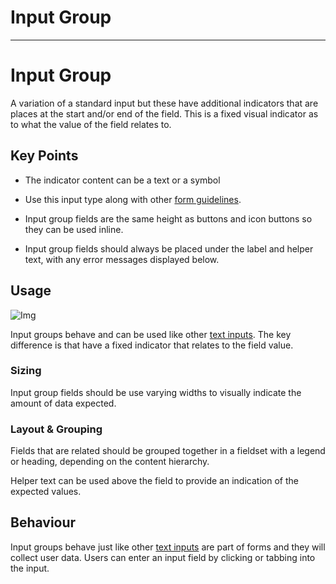 
# Input Group

---

# Input Group

A variation of a standard input but these have additional indicators that are places at the start and/or end of the field. This is a fixed visual indicator as to what the value of the field relates to.

## Key Points

- The indicator content can be a text or a symbol

- Use this input type along with other [form guidelines]().

- Input group fields are the same height as buttons and icon buttons so they can be used inline.

- Input group fields should always be placed under the label and helper text, with any error messages displayed below.

## Usage

![Img](https://studio-assets.supernova.io/design-systems/16150/d022af91-78de-4ea3-88ee-f56f50039d61.jpg?Expires=1977609600&Policy=eyJTdGF0ZW1lbnQiOlt7IlJlc291cmNlIjoiaHR0cHM6Ly9zdHVkaW8tYXNzZXRzLnN1cGVybm92YS5pby9kZXNpZ24tc3lzdGVtcy8xNjE1MC9kMDIyYWY5MS03OGRlLTRlYTMtODhlZS1mNTZmNTAwMzlkNjEuanBnIiwiQ29uZGl0aW9uIjp7IkRhdGVMZXNzVGhhbiI6eyJBV1M6RXBvY2hUaW1lIjoxOTc3NjA5NjAwfX19XX0_&Signature=Tz3G5-J1DgkrYCgI1IkbVzwa0EGpkbVcTc6T~4TdVJ46~CnytsD9yhYs89qymBIv6k9HapZPlPFkONolbsKvqDXsSSDdAm0TJMrDauqH7LsZ7l6Ze66UunUPlo2pD5asaSDNadyK1ldU4Yd~1zFhP533BWVkC2tzDD~OKmaDPJipuaX5ZkO-BCS-9pJHfWyPxtxlxMaMHb4YH557ibBrfhsR2dDVF81C99LdmhKrjr19TO75UwKxyUU9lUMkFhAEEt8Z4GZKF42naWYtprr0x1YM-eyVc31DNu-IHdpd9Pnu3foBbrVHpdKhmtYXq97jQrwksmdpWd6Q0L8R7eLXXw__&Key-Pair-Id=APKAJGK34LCCAUR7N6LA)

Input groups behave and can be used like other [text inputs](). The key difference is that have a fixed indicator that relates to the field value.

### Sizing

Input group fields should be use varying widths to visually indicate the amount of data expected.

### Layout & Grouping

Fields that are related should be grouped together in a fieldset with a legend or heading, depending on the content hierarchy.

Helper text can be used above the field to provide an indication of the expected values.

## Behaviour

Input groups behave just like other [text inputs]() are part of forms and they will collect user data. Users can enter an input field by clicking or tabbing into the input. 